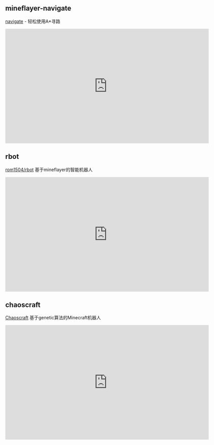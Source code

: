 ## mineflayer-navigate

[navigate](https://github.com/andrewrk/mineflayer-navigate/) -  轻松使用A*寻路

<iframe type="text/html" width="640" height="360" src="http://www.youtube.com/embed/O6lQdmRz8eE" frameborder="0"></iframe>

## rbot

[rom1504/rbot](https://github.com/rom1504/rbot) 基于mineflayer的智能机器人

<iframe type="text/html" width="640" height="360" src="http://www.youtube.com/embed/0cQxg9uDnzA" frameborder="0"></iframe>

## chaoscraft

[Chaoscraft](https://github.com/schematical/chaoscraft) 基于genetic算法的Minecraft机器人


<iframe width="640" height="360" src="https://www.youtube.com/embed/videoseries?list=PLLkpLgU9B5xJ7Qy4kOyBJl5J6zsDIMceH" frameborder="0" allow="autoplay; encrypted-media" allowfullscreen></iframe>